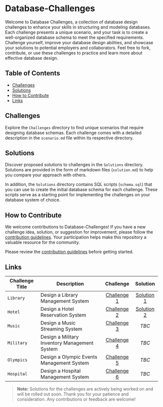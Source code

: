 # Database-Challenges
 Welcome to Database Challenges, a collection of database design challenges to enhance your skills in structuring and modeling databases. Each challenge presents a unique scenario, and your task is to create a well-organized database schema to meet the specified requirements. Challenge yourself, improve your database design abilities, and showcase your solutions to potential employers and collaborators. Feel free to fork, contribute, or use these challenges to practice and learn more about effective database design.

## Table of Contents
- [Challenges](#challenges)
- [Solutions](#solutions)
- [How to Contribute](#how-to-contribute)
- [Links](#links)

## Challenges

Explore the `Challenges` directory to find unique scenarios that require designing database schemas. Each challenge comes with a detailed description in the `scenario.md` file within its respective directory.

## Solutions

Discover proposed solutions to challenges in the `Solutions` directory. Solutions are provided in the form of markdown files (`solution.md`) to help you compare your approach with others.

In addition, the `Solutions` directory contains SQL scripts (`schema.sql`) that you can use to create the initial database schema for each challenge. These scripts serve as a starting point for implementing the challenges on your database system of choice.


## How to Contribute

We welcome contributions to Database-Challenges! If you have a new challenge idea, solution, or suggestion for improvement, please follow the [contribution guidelines](CONTRIBUTING.md). Your participation helps make this repository a valuable resource for the community.

Please review the [contribution guidelines](CONTRIBUTING.md) before getting started.

## Links

| Challenge Title | Description | Challenge | Solution|
|------------------|-----------------------|:-----------------:|:---------------:|
| `Library`      | Design a Library Management System         | [Challenge 1](Challenges/C1%20-%20Library/scenario.md)     | [Solution 1](Solutions/C1%20-%20Library/solution.md)|
| `Hotel`      | Design a Hotel Reservation System         | [Challenge 2](Challenges/C2%20-%20Hotel/scenario.md)     | [Solution 2](Solutions/C2%20-%20Hotel/solution.md)|
| `Music`      | Design a Music Streaming System         | [Challenge 3](Challenges/C3%20-%20Music/scenario.md)     | *TBC* |
| `Military`      | Design a Military Inventory Management System         | [Challenge 4](Challenges/C4%20-%20Military/scenario.md)     | *TBC* |
| `Olympics`      | Design a Olympic Events Management System         | [Challenge 5](Challenges/C5%20-%20Olympics/scenario.md)     | *TBC* |
| `Hospital`      | Design a Hospital Management System         | [Challenge 6](Challenges/C6%20-%20Hospital/scenario.md)     | *TBC* |

> **Note:** Solutions for the challenges are actively being worked on and will be rolled out soon. Thank you for your patience and consideration. Any contributions or feedback are welcome!
